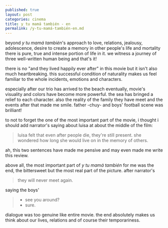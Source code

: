 ```yaml
---
published: true
layout: post
categories: cinema
title: y tu mamá también - en
permalink: /y-tu-mamá-también-en.md
---
```

beyond _y tu mamá también_'s approach to love, relations, jealousy, adolescence, desire to create a memory in other people's life and mortality there is pure, true and intense portion of life in it. we witness a journey of three well-written human being and that's it!

there is no "and they lived happily ever after" in this movie but it isn't also much heartbreaking. this successful condition of naturality makes us feel familiar to the whole incidents, emotions and characters.

especially after our trio has arrived to the beach eventually, movie's visuality and colors have become more powerful. the sea has bringed a relief to each character. also the reality of the family they have meet and the events after that made me smile. father -chuy- and boys'  football scene was brilliant!

to not to forget the one of the most important part of the movie, i thought i should add narrator's saying about luisa at about the middle of the film: 
 > luisa felt that even after people die, they're still present.
she wondered how long she would live on in the memory of others. 

ah, this two sentences have made me pensive and may even made me write this review.

above all, the most important part of _y tu mamá también_ for me was the end, the bittersweet but the most real part of the picture. 
after narrator's 
 > they will never meet again.

saying the boys' 
> - see you around?
> - sure.

dialogue was too genuine like entire movie. the end absolutely makes us think about our lives, relations and of course their temporariness.
